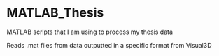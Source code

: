 # MATLAB_Thesis
MATLAB scripts that I am using to process my thesis data

Reads .mat files from data outputted in a specific format from Visual3D
